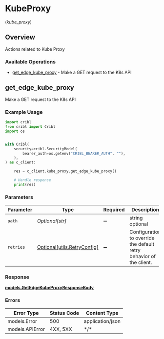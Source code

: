 # KubeProxy
(*kube_proxy*)

## Overview

Actions related to Kube Proxy

### Available Operations

* [get_edge_kube_proxy](#get_edge_kube_proxy) - Make a GET request to the K8s API

## get_edge_kube_proxy

Make a GET request to the K8s API

### Example Usage

```python
import cribl
from cribl import Cribl
import os


with Cribl(
    security=cribl.SecurityModel(
        bearer_auth=os.getenv("CRIBL_BEARER_AUTH", ""),
    ),
) as c_client:

    res = c_client.kube_proxy.get_edge_kube_proxy()

    # Handle response
    print(res)

```

### Parameters

| Parameter                                                           | Type                                                                | Required                                                            | Description                                                         |
| ------------------------------------------------------------------- | ------------------------------------------------------------------- | ------------------------------------------------------------------- | ------------------------------------------------------------------- |
| `path`                                                              | *Optional[str]*                                                     | :heavy_minus_sign:                                                  | string optional                                                     |
| `retries`                                                           | [Optional[utils.RetryConfig]](../../models/utils/retryconfig.md)    | :heavy_minus_sign:                                                  | Configuration to override the default retry behavior of the client. |

### Response

**[models.GetEdgeKubeProxyResponseBody](../../models/getedgekubeproxyresponsebody.md)**

### Errors

| Error Type       | Status Code      | Content Type     |
| ---------------- | ---------------- | ---------------- |
| models.Error     | 500              | application/json |
| models.APIError  | 4XX, 5XX         | \*/\*            |